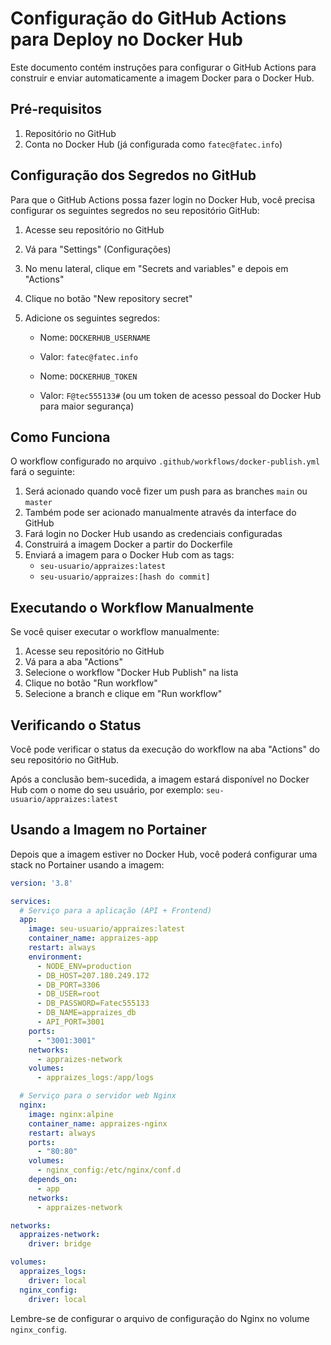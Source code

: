 # Configuração do GitHub Actions para Deploy no Docker Hub

Este documento contém instruções para configurar o GitHub Actions para construir e enviar automaticamente a imagem Docker para o Docker Hub.

## Pré-requisitos

1. Repositório no GitHub
2. Conta no Docker Hub (já configurada como `fatec@fatec.info`)

## Configuração dos Segredos no GitHub

Para que o GitHub Actions possa fazer login no Docker Hub, você precisa configurar os seguintes segredos no seu repositório GitHub:

1. Acesse seu repositório no GitHub
2. Vá para "Settings" (Configurações)
3. No menu lateral, clique em "Secrets and variables" e depois em "Actions"
4. Clique no botão "New repository secret"
5. Adicione os seguintes segredos:

   - Nome: `DOCKERHUB_USERNAME`
   - Valor: `fatec@fatec.info`

   - Nome: `DOCKERHUB_TOKEN`
   - Valor: `F@tec555133#` (ou um token de acesso pessoal do Docker Hub para maior segurança)

## Como Funciona

O workflow configurado no arquivo `.github/workflows/docker-publish.yml` fará o seguinte:

1. Será acionado quando você fizer um push para as branches `main` ou `master`
2. Também pode ser acionado manualmente através da interface do GitHub
3. Fará login no Docker Hub usando as credenciais configuradas
4. Construirá a imagem Docker a partir do Dockerfile
5. Enviará a imagem para o Docker Hub com as tags:
   - `seu-usuario/appraizes:latest`
   - `seu-usuario/appraizes:[hash do commit]`

## Executando o Workflow Manualmente

Se você quiser executar o workflow manualmente:

1. Acesse seu repositório no GitHub
2. Vá para a aba "Actions"
3. Selecione o workflow "Docker Hub Publish" na lista
4. Clique no botão "Run workflow"
5. Selecione a branch e clique em "Run workflow"

## Verificando o Status

Você pode verificar o status da execução do workflow na aba "Actions" do seu repositório no GitHub.

Após a conclusão bem-sucedida, a imagem estará disponível no Docker Hub com o nome do seu usuário, por exemplo:
`seu-usuario/appraizes:latest`

## Usando a Imagem no Portainer

Depois que a imagem estiver no Docker Hub, você poderá configurar uma stack no Portainer usando a imagem:

```yaml
version: '3.8'

services:
  # Serviço para a aplicação (API + Frontend)
  app:
    image: seu-usuario/appraizes:latest
    container_name: appraizes-app
    restart: always
    environment:
      - NODE_ENV=production
      - DB_HOST=207.180.249.172
      - DB_PORT=3306
      - DB_USER=root
      - DB_PASSWORD=Fatec555133
      - DB_NAME=appraizes_db
      - API_PORT=3001
    ports:
      - "3001:3001"
    networks:
      - appraizes-network
    volumes:
      - appraizes_logs:/app/logs

  # Serviço para o servidor web Nginx
  nginx:
    image: nginx:alpine
    container_name: appraizes-nginx
    restart: always
    ports:
      - "80:80"
    volumes:
      - nginx_config:/etc/nginx/conf.d
    depends_on:
      - app
    networks:
      - appraizes-network

networks:
  appraizes-network:
    driver: bridge

volumes:
  appraizes_logs:
    driver: local
  nginx_config:
    driver: local
```

Lembre-se de configurar o arquivo de configuração do Nginx no volume `nginx_config`.
